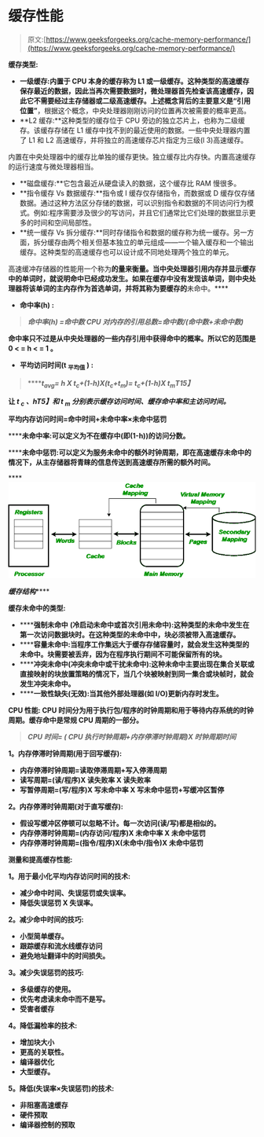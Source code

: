 # 缓存性能

> 原文:[https://www.geeksforgeeks.org/cache-memory-performance/](https://www.geeksforgeeks.org/cache-memory-performance/)

**缓存类型:**

*   **一级缓存:**内置于 CPU 本身的缓存称为 L1 或一级缓存。这种类型的高速缓存保存最近的数据，因此当再次需要数据时，微处理器首先检查该高速缓存，因此它不需要经过主存储器或二级高速缓存。上述概念背后的主要意义是**“引用位置”**，根据这个概念，中央处理器刚刚访问的位置再次被需要的概率更高。
*   **L2 缓存:**这种类型的缓存位于 CPU 旁边的独立芯片上，也称为二级缓存。该缓存存储在 L1 缓存中找不到的最近使用的数据。一些中央处理器内置了 L1 和 L2 高速缓存，并将独立的高速缓存芯片指定为三级(l 3)高速缓存。

内置在中央处理器中的缓存比单独的缓存更快。独立缓存比内存快。内置高速缓存的运行速度与微处理器相当。

*   **磁盘缓存:**它包含最近从硬盘读入的数据，这个缓存比 RAM 慢很多。
*   **指令缓存 Vs 数据缓存:**指令或 I 缓存仅存储指令，而数据或 D 缓存仅存储数据。通过这种方法区分存储的数据，可以识别指令和数据的不同访问行为模式。例如:程序需要涉及很少的写访问，并且它们通常比它们处理的数据显示更多的时间和空间局部性。
*   **统一缓存 Vs 拆分缓存:**同时存储指令和数据的缓存称为统一缓存。另一方面，拆分缓存由两个相关但基本独立的单元组成——一个输入缓存和一个输出缓存。这种类型的高速缓存也可以设计成不同地处理两个独立的单元。

高速缓冲存储器的性能用一个称为**的量来衡量。当中央处理器引用内存并显示缓存中的单词时，就说明命中已经成功发生。如果在缓存中没有发现该单词，则中央处理器将该单词的主内存作为首选单词，并将其称为要缓存的**未命中。****

*   ******命中率(h) :******

> *******命中率(h) =命中数 CPU 对内存的引用总数=命中数/(命中数+未命中数)*******

****命中率只不过是从中央处理器的一些内存引用中获得命中的概率。所以它的范围是 **0 < = h < = 1** 。****

*   ******平均访问时间(t <sub>平均值</sub> ) :******

> *******t<sub>avg</sub>= h X t<sub>c</sub>+(1-h)X(t<sub>c</sub>+t<sub>m</sub>)= t<sub>c</sub>+(1-h)X t<sub>m</sub>**T15】*****

****让 ***t <sub>c</sub> 、h**T5】和 ***t <sub>m</sub>*** 分别表示缓存访问时间、缓存命中率和主访问时间。*****

****平均内存访问时间=命中时间+未命中率×未命中惩罚****

******未命中率:**可以定义为不在缓存中(即(1-h))的访问分数。****

******未命中惩罚:**可以定义为服务未命中的额外时钟周期，即在高速缓存未命中的情况下，从主存储器将青睐的信息传送到高速缓存所需的额外时间。****

****![](img/ab3af800c2bcf5a80329a2974cb0b0be.png)

***缓存结构******* 

******缓存未命中的类型:******

*   ******强制未命中** **(冷启动未命中或首次引用未命中):**这种类型的未命中发生在第一次访问数据块时。在这种类型的未命中中，块必须被带入高速缓存。****
*   ******容量未命中:**当程序工作集远大于缓存存储容量时，就会发生这种类型的未命中。块需要被丢弃，因为在程序执行期间不可能保留所有的块。****
*   ******冲突未命中(冲突未命中或干扰未命中):**这种未命中主要出现在集合关联或直接映射的块放置策略的情况下，当几个块被映射到同一集合或块帧时，就会发生冲突未命中。****
*   ******一致性缺失(无效):**当其他外部处理器(如 I/O)更新内存时发生。****

******CPU 性能:**
CPU 时间分为用于执行包/程序的时钟周期和用于等待内存系统的时钟周期。缓存命中是常规 CPU 周期的一部分。****

> *******CPU 时间= ( CPU 执行时钟周期+内存停滞时钟周期)X 时钟周期时间*******

******1。内存停滞时钟周期(用于回写缓存):******

*   ****内存停滞时钟周期=读取停滞周期+写入停滞周期****
*   ****读写周期=(读/程序)X 读失败率 X 读失败率****
*   ****写暂停周期=(写/程序)X 写未命中率 X 写未命中惩罚+写缓冲区暂停****

******2。内存停滞时钟周期(对于直写缓存):******

*   ****假设写缓冲区停顿可以忽略不计。每一次访问(读/写)都是相似的。****
*   ****内存停滞时钟周期=(内存访问/程序)X 未命中率 X 未命中惩罚****
*   ****内存停滞时钟周期=(指令/程序)X(未命中/指令)X 未命中惩罚****

******测量和提高缓存性能:******

******1。用于最小化平均内存访问时间的技术:******

*   ****减少命中时间、失误惩罚或失误率。****
*   ****降低失误惩罚 X 失误率。****

******2。减少命中时间的技巧:******

*   ****小型简单缓存。****
*   ****跟踪缓存和流水线缓存访问****
*   ****避免地址翻译中的时间损失。****

******3。减少失误惩罚的技巧:******

*   ****多级缓存的使用。****
*   ****优先考虑读未命中而不是写。****
*   ****受害者缓存****

******4。降低漏检率的技术:******

*   ****增加块大小****
*   ****更高的关联性。****
*   ****编译器优化****
*   ****大型缓存。****

******5。降低(失误率×失误惩罚)的技术:******

*   ****非阻塞高速缓存****
*   ****硬件预取****
*   ****编译器控制的预取****